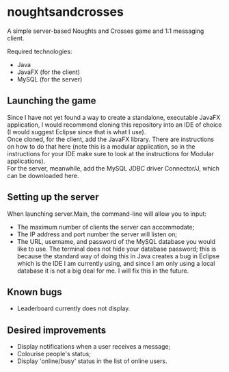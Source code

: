 # noughtsandcrosses
A simple server-based Noughts and Crosses game and 1:1 messaging client.

Required technologies:
- Java
- JavaFX (for the client)
- MySQL (for the server)
## Launching the game
Since I have not yet found a way to create a standalone, executable JavaFX application, I would recommend cloning this repository into an IDE of choice (I would suggest Eclipse since that is what I use).<br/>
Once cloned, for the client, add the JavaFX library. There are instructions on how to do that here (note this is a modular application, so in the instructions for your IDE make sure to look at the instructions for Modular applications).<br/>
For the server, meanwhile, add the MySQL JDBC driver Connector/J, which can be downloaded here.
## Setting up the server
When launching server.Main, the command-line will allow you to input:
- The maximum number of clients the server can accommodate;
- The IP address and port number the server will listen on;
- The URL, username, and password of the MySQL database you would like to use.
The terminal does not hide your database password; this is because the standard way of doing this in Java creates a bug in Eclipse which is the IDE I am currently using, and since I am only using a local database it is not a big deal for me. I will fix this in the future.
## Known bugs
- Leaderboard currently does not display.
## Desired improvements
- Display notifications when a user receives a message;
- Colourise people's status;
- Display 'online/busy' status in the list of online users.

